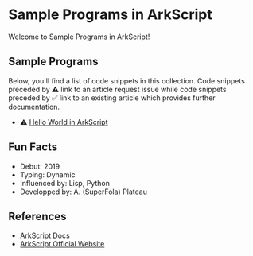 # Sample Programs in ArkScript

Welcome to Sample Programs in ArkScript!

## Sample Programs

Below, you'll find a list of code snippets in this collection.
Code snippets preceded by :warning: link to an article request 
issue while code snippets preceded by :white_check_mark: link
to an existing article which provides further documentation.

- :warning: [Hello World in ArkScript][hello-world-article-issue]

## Fun Facts

- Debut: 2019
- Typing: Dynamic
- Influenced by: Lisp, Python
- Developped by: A. (SuperFola) Plateau

## References

- [ArkScript Docs][arkscript-docs]
- [ArkScript Official Website][arkscript-official-website]

[arkscript-docs]: https://arkscript-lang.github.io/documentation.html
[arkscript-official-website]: https://arkscript-lang.github.io

[hello-world-article-issue]: https://github.com/TheRenegadeCoder/sample-programs-website/issues/402
